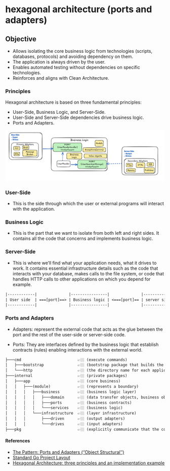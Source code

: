 # hexagonal architecture (ports and adapters)

## Objective

- Allows isolating the core business logic from technologies (scripts, databases, protocols) and avoiding dependency on them.
- The application is always driven by the user.
- Enables automated testing without dependencies on specific technologies.
- Reinforces and aligns with Clean Architecture.

### Principles

Hexagonal architecture is based on three fundamental principles:

- User-Side, Business Logic, and Server-Side.
- User-Side and Server-Side dependencies drive business logic.
- Ports and Adapters.

![Layout](docs/layout.png)

### User-Side

- This is the side through which the user or external programs will interact with the application.

### Business Logic

- This is the part that we want to isolate from both left and right sides. It contains all the code that concerns and implements business logic.

### Server-Side

- This is where we’ll find what your application needs, what it drives to work. It contains essential infrastructure details such as the code that interacts with your database, makes calls to the file system, or code that handles HTTP calls to other applications on which you depend for example.

```txt
|------------|              |----------------|              |-------------|
| User side  | ===[port]==> | Business logic | <===[port]== | server side |
|------------|              |----------------|              |-------------|

```

### Ports and Adapters

- Adapters: represent the external code that acts as the glue between the port and the rest of the user-side or server-side code.

- Ports: They are interfaces defined by the business logic that establish contracts (rules) enabling interactions with the external world.

```txt
├───cmd                         👉🏼 (execute commands)
│   ├───bootstrap               👉🏼 (bootstrap package that builds the program with its full set of components)
│   └───http                    👉🏼 (the directory name for each application should match the name of the executable)
├───internal                    👉🏼 (private packages)
│   ├───app                     👉🏼 (core business)
│   │   ├───(module)            👉🏼 (represents a boundary)
│   │   │   ├───business        👉🏼 (business logic layer)
│   │   │   │   ├───domain      👉🏼 (data transfer objects, business objects, errors, entities, value objects)
│   │   │   │   ├───ports       👉🏼 (business contracts)
│   │   │   │   └───services    👉🏼 (business logic)
│   │   │   └───infrastructure  👉🏼 (layer infrastructure)
│   │   │       ├───driven      👉🏼 (output adapters)
│   │   │       └───drives      👉🏼 (input adapters)
├───pkg                         👉🏼 (explicitly communicate that the code in that directory is safe for use by others -> global code or libraries)
```

#### References

- [The Pattern: Ports and Adapters (‘’Object Structural’’) ](https://alistair.cockburn.us/hexagonal-architecture/)
- [Standard Go Project Layout](https://github.com/golang-standards/project-layout)
- [Hexagonal Architecture: three principles and an implementation example](https://blog.octo.com/hexagonal-architecture-three-principles-and-an-implementation-example)
